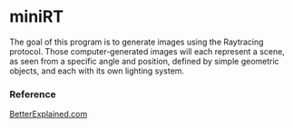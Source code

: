 # miniRT
The goal of this program is to generate images using the Raytracing protocol. Those computer-generated images will each represent a scene, as seen from a specific angle and position, defined by simple geometric objects, and each with its own lighting system.

### Reference
[BetterExplained.com](BetterExplained.com)
